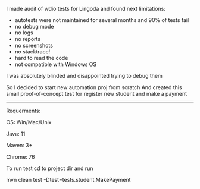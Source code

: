I made audit of wdio tests for Lingoda and found next limitations:
- autotests were not maintained for several months and 90% of tests fail
- no debug mode
- no logs 
- no reports
- no screenshots
- no stacktrace!
- hard to read the code
- not compatible with Windows OS

I was absolutely blinded and disappointed trying to debug them

So I decided to start new automation proj from scratch
And created this small proof-of-concept test for register new student and make a payment

_______


Requerments:

OS: Win/Mac/Unix

Java: 11

Maven: 3+

Chrome: 76

To run test cd to project dir and run

mvn clean test -Dtest=tests.student.MakePayment 
